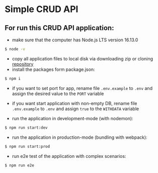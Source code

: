 # Simple CRUD API

## For run this CRUD API application:

- make sure that the computer has Node.js LTS version 16.13.0

```bash
$ node -v
```

- copy all application files to local disk via downloading zip or cloning [repository](https://github.com/IudinAleksei/simple-crud-api/tree/simple-crud-api)
- install the packages form package.json:

```bash
$ npm i
```

- if you want to set port for app, rename file `.env.example` to `.env` and assign the desired value to the `PORT` variable

- if you want start application with non-empty DB, rename file `.env.example` to `.env` and assign `true` to the `WITHDATA` variable

- run the application in development-mode (with nodemon):

```bash
$ npm run start:dev
```

- run the application in production-mode (bundling with webpack):

```bash
$ npm run start:prod
```

- run e2e test of the application with complex scenarios:

```bash
$ npm run e2e
```
